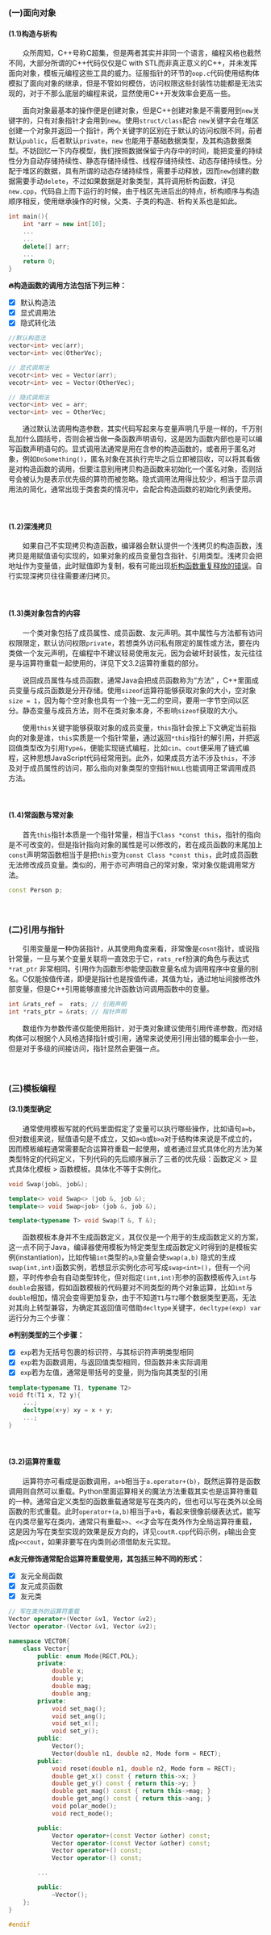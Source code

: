 ### (一)面向对象

#### (1.1)构造与析构

　　众所周知，C++号称C超集，但是两者其实并非同一个语言，编程风格也截然不同，大部分所谓的C++代码仅仅是C with STL而非真正意义的C++，并未发挥面向对象，模板元编程这些工具的威力。征服指针的环节的`oop.c`代码使用结构体模拟了面向对象的继承，但是不管如何模仿，访问权限这些封装性功能都是无法实现的，对于不那么底层的编程来说，显然使用C++开发效率会更高一些。

　　面向对象最基本的操作便是创建对象，但是C++创建对象是不需要用到`new`关键字的，只有对象指针才会用到`new`。使用`struct/class`配合 `new`关键字会在堆区创建一个对象并返回一个指针，两个关键字的区别在于默认的访问权限不同，前者默认`public`，后者默认`private`，`new` 也能用于基础数据类型，及其构造数据类型。不妨回忆一下内存模型，我们按照数据保留于内存中的时间，能把变量的持续性分为自动存储持续性、静态存储持续性、线程存储持续性、动态存储持续性。分配于堆区的数据，具有所谓的动态存储持续性，需要手动释放，因而`new`创建的数据需要手动`delete`，不过如果数据是对象类型，其将调用析构函数，详见`new.cpp`，代码自上而下运行的时候，由于栈区先进后出的特点，析构顺序与构造顺序相反，使用继承操作的时候，父类、子类的构造、析构关系也是如此。

```c++
int main(){
    int *arr = new int[10];
    ...
	...
    delete[] arr;
    ...
    return 0;
}
```

**:fire:构造函数的调用方法包括下列三种：**

- [x] 默认构造法
- [x] 显式调用法
- [x] 隐式转化法

``` c++
//默认构造法
vector<int> vec(arr);
vector<int> vec(OtherVec);

// 显式调用法
vecotr<int> vec = Vector(arr); 
vecotr<int> vec = Vector(OtherVec);

// 隐式调用法
vector<int> vec = arr;
vector<int> vec = OtherVec;
```

　　通过默认法调用构造参数，其实代码写起来与变量声明几乎是一样的，千万别乱加什么圆括号，否则会被当做一条函数声明语句，这是因为函数内部也是可以编写函数声明语句的。显式调用法通常是用在含参的构造函数的，或者用于匿名对象，例如`DoSomething()`，匿名对象在其执行完毕之后立即被回收，可以将其看做是对构造函数的调用，但要注意别用拷贝构造函数来初始化一个匿名对象，否则括号会被认为是表示优先级的算符而被忽略。隐式调用法用得比较少，相当于显示调用法的简化，通常出现于类套类的情况中，会配合构造函数的初始化列表使用。

　

#### (1.2)深浅拷贝

　　如果自己不实现拷贝构造函数，编译器会默认提供一个浅拷贝的构造函数，浅拷贝是用赋值语句实现的，如果对象的成员变量包含指针、引用类型。浅拷贝会把地址作为变量值，此时赋值即为复制，极有可能出现[析构函数重复释放的错误](https://www.bilibili.com/video/BV1et411b73Z?p=110)。自行实现深拷贝往往需要递归拷贝。

　

#### (1.3)类对象包含的内容

　　一个类对象包括了成员属性、成员函数、友元声明。其中属性与方法都有访问权限限定，默认访问权限`private`，若想类外访问私有限定的属性或方法，要在内类做一个友元声明，在编程中不建议轻易使用友元，因为会破坏封装性，友元往往是与运算符重载一起使用的，详见下文3.2运算符重载的部分。

　　说回成员属性与成员函数，通常Java会把成员函数称为“方法” ，C++里面成员变量与成员函数是分开存储。使用`sizeof`运算符能够获取对象的大小，空对象`size = 1`，因为每个空对象也具有一个独一无二的空间，要用一字节空间以区分。静态变量与成员方法，则不在类对象本身，不影响`sizeof`获取的大小。

　　使用`this`关键字能够获取对象的成员变量，`this`指针会按上下文确定当前指向的对象是谁，`this`实质是一个指针常量，通过返回`*this`指针的解引用，并把返回值类型改为引用`Type&`，便能实现链式编程，比如`cin`、`cout`便采用了链式编程，这种思想JavaScript代码经常用到。此外，如果成员方法不涉及`this`，不涉及对于成员属性的访问，那么指向对象类型的空指针`NULL`也能调用正常调用成员方法。

　

#### (1.4)常函数与常对象

　　首先`this`指针本质是一个指针常量，相当于`Class *const this`，指针的指向是不可改变的，但是指针指向对象的属性是可以修改的，若在成员函数的末尾加上`const`声明常函数相当于是把`this`变为`const Class *const this`，此时成员函数无法修改成员变量。类似的，用于亦可声明自己的常对象，常对象仅能调用常方法。

```c++
const Person p;
```



　

### (二)引用与指针

　　引用变量是一种伪装指针，从其使用角度来看，非常像是`cosnt`指针，或说指针常量，一旦与某个变量关联将一直效忠于它，`rats_ref`扮演的角色与表达式`*rat_ptr` 非常相同。引用作为函数形参能使函数变量名成为调用程序中变量的别名。C仅能按值传递，即便是指针也是按值传递，其值为址，通过地址间接修改外部变量，但是C++引用能够直接允许函数访问调用函数中的变量。

```c++
int &rats_ref =  rats; // 引用声明
int *rats_ptr = &rats; // 指针声明
```

　　数组作为参数传递仅能使用指针，对于类对象建议使用引用传递参数，而对结构体可以根据个人风格选择指针或引用，通常来说使用引用出错的概率会小一些，但是对于多级的间接访问，指针显然会更强一点。



　

### (三)模板编程

#### (3.1)类型确定

　　通常使用模板写就的代码里面假定了变量可以执行哪些操作，比如语句`a=b`，但对数组来说，赋值语句是不成立，又如`a<b`或`b>a`对于结构体来说是不成立的，因而模板编程通常需要配合运算符重载一起使用，或者通过显式具体化的方法为某类型特定的代码定义，下列代码的先后顺序展示了三者的优先级：函数定义 > 显式具体化模板 > 函数模板。具体化不等于实例化。

```c++
void Swap(job&, job&);

template<> void Swap<> (job &, job &);
template<> void Swap<job> (job &, job &);

template<typename T> void Swap(T &, T &);
```

　　函数模板本身并不生成函数定义，其仅仅是一个用于的生成函数定义的方案，这一点不同于Java，编译器使用模板为特定类型生成函数定义时得到的是模板实例(instantiation)，比如传输`int`类型的`a`,`b`变量会使`swap(a,b)` 隐式的生成`swap(int,int)`函数实例，若想显示实例化亦可写成`swap<int>()`，但有一个问题，平时传参会有自动类型转化，但对指定`(int,int)`形参的函数模板传入`int`与`double`会报错，假如函数模板的代码要对不同类型的两个对象运算，比如`int`与`double`相加，情况会变得更加复杂，由于不知道`T1`与`T2`哪个数据类型更高，无法对其向上转型兼容，为确定其返回值可借助`decltype`关键字，`decltype(exp) var`运行分为三个步骤：

**:fire:判别类型的三个步骤：**

- [x] `exp`若为无括号包裹的标识符，与其标识符声明类型相同
- [x] `exp`若为函数调用，与返回值类型相同，但函数并未实际调用
- [x] `exp`若为左值，通常是带括号的变量，则为指向其类型的引用

```c++
template<typename T1, typename T2>
void ft(T1 x, T2 y){
    ...;
    decltype(x+y) xy = x + y;
    ...;
}
```

　

#### (3.2)运算符重载

　　运算符亦可看成是函数调用，`a+b`相当于`a.operator+(b)`，既然运算符是函数调用则自然可以重载。Python里面运算相关的魔法方法重载其实也是运算符重载的一种。通常自定义类型的函数重载通常是写在类内的，但也可以写在类外以全局函数的形式重载。此时`operator+(a,b)`相当于`a+b`，看起来很像前缀表达式，能写在内类尽量写在类内，通常只有重载`>>`、`<<`才会写在类外作为全局运算符重载，这是因为写在类型实现的效果是反方向的，详见`coutR.cpp`代码示例，`p`输出会变成`p<<cout`，如果非要写在内类则必须借助友元实现。

**:fire:友元修饰通常配合运算符重载使用，其包括三种不同的形式：**

- [x] 友元全局函数
- [x] 友元成员函数
- [x] 友元类

```c++
// 写在类外的运算符重载
Vector operator+(Vector &v1, Vector &v2);
Vector operator-(Vector &v1, Vector &v2);
```

```c++
namespace VECTOR{
    class Vector{
        public: enum Mode{RECT,POL};
        private:
            double x;
            double y;
            double mag;
            double ang;
        private:
            void set_mag();
            void set_ang();
            void set_x();
            void set_y();
        public:
            Vector();
            Vector(double n1, double n2, Mode form = RECT);
        public:
            void reset(double n1, double n2, Mode form = RECT);
            double get_x() const { return this->x; }
            double get_y() const { return this->y; }
            double get_mag() const { return this->mag; }
            double get_ang() const { return this->ang; }
            void polar_mode();
            void rect_mode();

        public:
            Vector operator+(const Vector &other) const;
            Vector operator-(const Vector &other) const;
            Vector operator+() const;
            Vector operator-() const;

        ...

        public:
            ~Vector();
    };
}

#endif
```

